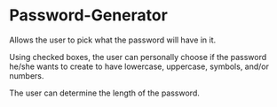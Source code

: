 # Password-Generator

Allows the user to pick what the password will have in it.

Using checked boxes, the user can personally choose if the password he/she wants to create to have lowercase, uppercase, symbols, and/or numbers.

The user can determine the length of the password.

